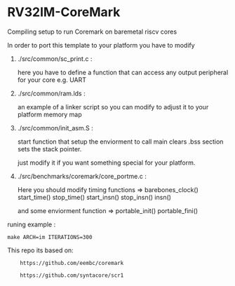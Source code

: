# RV32IM-CoreMark
Compiling setup to run Coremark on baremetal riscv cores

In order to port this template to your platform you have to modify

1) ./src/common/sc_print.c :

	here you have to define a function that can access any output peripheral for your core e.g. UART
	
2) ./src/common/ram.lds :

	an example of a linker script so you can modify to adjust it to your platform memory map
	
3) ./src/common/init_asm.S :

	start function that setup the enviorment to call main clears .bss section sets the stack pointer.
	
	just modify it if you want something special for your platform.
	
4) ./src/benchmarks/coremark/core_portme.c :

	Here you should modify timing functions => barebones_clock() start_time() stop_time() start_insn() stop_insn() insn()
	
	and some enviorment function => portable_init() portable_fini()

runing example :

	make ARCH=im ITERATIONS=300


This repo its based on:

		https://github.com/eembc/coremark
		
		https://github.com/syntacore/scr1

